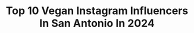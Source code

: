 ---
title: Top 10 Vegan Instagram Influencers In San Antonio In 2024
description: >-
  Find top vegan Instagram influencers in San Antonio in 2024. Most popular hashtags: #vegan #sponsored #texasvegan #dessert.
platform: Instagram
hits: 12
text_top: Discover the most popular Instagram profiles on inBeat.
text_bottom: Our platform has 12 Instagram influencers like this in San Antonio, United States for you to contact.
profiles:
  - username: "wokeuplikedez"
    fullname: >-
      Desiree Alexis-Kae Mize
    bio: >-
      Follow me on my journey to finding my best self ✨ 🎉 ⇩ 160 pounds 🎉 📍California 🌴 🐰@buffbunny_collection | code DEZ 🌟
    location: "United States"
    followers: 280670
    engagement: 24
    commentsToLikes: 0.051625
    id: ckn1h1umytl8n0j23tmuy0842
    verified: false
    hashtags: "#gymmotivation, #beforeandafter, #gymrat, #wlsfamily"
  - username: "sanantoniostephanie"
    fullname: >-
      STEPHANIE SANCHEZ
    bio: >-
      Just a fluffy Latina sharing happy stuff and 💯realness! From San Antonio to Marble Falls & everywhere else in between! ✨ Life|Food|Fun
    location: "United States"
    followers: 15297
    engagement: 242
    commentsToLikes: 0.386743
    id: ck5zjwwoeieuo0i14xzpm7ier
    verified: false
    hashtags: "#notanad, #texaslife, #texasinfluencer, #purosanantonio"
  - username: "gjgunit"
    fullname: >-
      Guillermo J Guajardo | Creator | Mentor
    bio: >-
      #part107certified International Drone Pilot👨🏻‍✈️ Creator/Owner-@jgwdigital VP-@jgwconstruction ✉️: Social@jgwdigital.com Learning #FPV San Antonio, TX
    location: "United States"
    followers: 478643
    engagement: 48
    commentsToLikes: 0.016308
    id: ck0ubkonjeoy20i19c0exag9h
    verified: false
    hashtags: "#reelsinstagram, #dronestagram, #reels, #williamalexander"
  - username: "lanaato"
    fullname: >-
      Lana Ato | Family Lifestyle & Travel
    bio: >-
      Exploring AUSTIN and BEYOND 🌎 vegan. mom of 2. 🇺🇦🇳🇬 fam. collab@lanaato.com www.lanaato.com
    location: "United States"
    followers: 100683
    engagement: 330
    commentsToLikes: 0.006596
    id: ck15qhmp12vtw0i195tjzgrvy
    verified: false
    hashtags: "#austinmom, #sxsw2024, #sxswblogger, #sponsored"
  - username: "kindred.vegan.souls"
    fullname: >-
      Malinda | Vegan Food + Beauty
    bio: >-
      🌱 Vegan Comfort Food 🐰Cruelty-Free + Vegan Skincare ⭐️Dallas, TX Living + Travel
    location: "United States"
    followers: 30470
    engagement: 209
    commentsToLikes: 0.064168
    id: ckmw1citq6bab0j23xobhxbva
    verified: false
    hashtags: "#dallasvegan, #dfwvegan, #veganjunkfood, #northtexasvegans"
  - username: "thecolorfulcourtney"
    fullname: >-
      Courtney McCullagh☘️
    bio: >-
      📍Dallas, TX {& beyond} vegan eats 🌱 Writer/Journalist ✍🏻👩🏻‍💻 Social Media Agency Founder 📲 Bus 🚌 Tour Host 🎤 Email to connect 📧
    location: "United States"
    followers: 13627
    engagement: 81
    commentsToLikes: 0.088900
    id: ckmw1cilc6b6s0j23jkzmsurj
    verified: false
    hashtags: "#texasvegans, #dallasvegan, #veganicecream, #smallbusinessowner"
  - username: "modernveganfam"
    fullname: >-
      Modern Vegan Familia
    bio: >-
      Join our fam. Follow Adam, Madeline, Addy, & Lazer’s Plant Based Life. Founders of @credofoods . Vegan for ❤️ 🐷 🌎 . Austin, TX based
    location: "United States"
    followers: 25729
    engagement: 146
    commentsToLikes: 0.107700
    id: ck0vw3p88rylr0i19by1o7z2o
    verified: false
    hashtags: "#healthyfood, #bestofvegan, #vegan, #plantbased"
  - username: "lexiemait"
    fullname: >-
      Lexie Maitland
    bio: >-
      📍TAMPA LIFESTYLE & COMPETITION PREP COACH @teamprophysique @angelcompetitionbikinis // @theshoefairy_ Bachelors in Exercise Phys 📚 YOUTUBER📹⬇️
    location: "United States"
    followers: 14892
    engagement: 247
    commentsToLikes: 0.074243
    id: ckqm27uazttkk0j23qaqtyzmk
    verified: false
    hashtags: "#fitlife, #truenovicebikini, #acbikinis, #contestprep"
  - username: "you_had_me_at_halal"
    fullname: >-
      Mir | Halal Foodie | Houston, Dallas, & Beyond!
    bio: >-
      📍HTX & DFW The best in HALAL Food in Texas and beyond! Founder: @houstonhalalfest @houstonmuslimmarket 📩 DM for Collabs
    location: "United States"
    followers: 66529
    engagement: 81
    commentsToLikes: 0.171891
    id: ckmw1hf2q83i10j23vu7ut770
    verified: false
    hashtags: "#houston, #foodforfoodies, #houstonhalal, #houstonfoodtrucks"
  - username: "dacrown_lifestyle"
    fullname: >-
      Travel Lover 🛫
    bio: >-
      Grounded Traveler ✈️🚊🛳 Photographer 📸 from Switzerland 🇨🇭 All photos are mine 🙋‍♂️
    location: "United States"
    followers: 7489
    engagement: 450
    commentsToLikes: 0.021622
    id: ckaoz1m5qjzpl0i78gzg55ibe
    verified: false
    hashtags: "#dronephotography, #dacrownlifestyle, #forest, #powder"
---